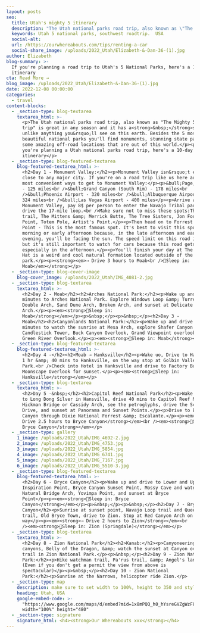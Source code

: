 ```yaml
---
layout: posts
seo:
  title: Utah's mighty 5 itinerary
  description: "The Utah national parks road trip, also known as \"The Mighty 5 road trip\" is great in any season and it has a\_scenery unlike anything you’ll see on this earth. Besides the 5 most beautiful national parks you'll find monuments, stunning state parks, and some amazing off-road locations that are out of this world.\n\nIf you're planning a Utah national parks road trip, here's an itinerary you should consider."
  keywords: Utah 5 national parks, southwest roadtrip.  USA
  social-alt:
  url: /https://ourwhereabouts.com/tips/renting-a-car
  social-share_image: /uploads/2022_Utah/Elizabeth-&-Dan-36-(1).jpg
author: Elizabeth
blog-summary: >-
  If you're planning a road trip to Utah's 5 National Parks, here's a 10-day
  itinerary
cta: Read More →
blog_image: /uploads/2022_Utah/Elizabeth-&-Dan-36-(1).jpg
date: 2022-12-08 00:00:00
categories:
  - travel
content-blocks:
  - _section-type: blog-textarea
    textarea_html: >-
      <p>The Utah national parks road trip, also known as "The Mighty 5 road
      trip" is great in any season and it has a<strong>&nbsp;</strong>scenery
      unlike anything you&rsquo;ll see on this earth. Besides the 5 most
      beautiful national parks you'll find monuments, stunning state parks, and
      some amazing off-road locations that are out of this world.</p><p>If
      you're planning a Utah national parks road trip, here's a 10-day
      itinerary</p>
  - _section-type: blog-featured-textarea
    blog-featured-textarea_html: >-
      <h2>Day 1 - Monument Valley:</h2><p>Monument Valley isn&rsquo;t exactly
      close to any major city. If you're on a road trip like us here are the
      most convenient ways to get to Monument Valley:</p><p>&bull;Page, Arizona
      - 125 miles<br />​​&bull;Grand Canyon (South Rim) - 178 miles<br
      />&bull;Phoenix Airport - 320 miles<br />​​​​​​&bull;Albuquerque Airport -
      324 miles<br />&bull;Las Vegas Airport - 400 miles</p><p>Arrive at
      Monument Valley, pay 8$ per person to enter the Navajo Tribal park and
      drive the 17-mile loop.<br />Make sure not to miss these spots:The wildcat
      trail, The Mittens &amp; Merrick Butte, The Tree Sisters, Jon Ford's
      Point, Totem Pole, Artist's Point.</p><p>Then head on to Forrest Gump
      Point - This is the most famous spot. It's best to visit this spot in the
      morning or early afternoon because, in the late afternoon and early
      evening, you'll be facing the sun. The speed limit on this road is low,
      but it's still important to watch for cars because this road gets busy,
      especially in the afternoon.</p><p>You'll finish your day at The Mexican
      Hat is a weird and cool natural formation located outside of the formal
      park.</p><p><strong><em>⇢ Drive 3 hours to Moab<br />🏨Sleep in:
      Moab</em></strong></p>
  - _section-type: blog-cover-image
    blog-cover_image: /uploads/2022_Utah/IMG_4081-2.jpg
  - _section-type: blog-textarea
    textarea_html: >-
      <h2>Day 2 - Moab</h2><h2>Arches National Park:</h2><p>Wake up and drive 30
      minutes to Arches National Park. Explore Windows Loop &amp; Turret Arch,
      Double Arch, Sand Dune Arch, Broken Arch, and sunset at Delicate
      Arch.</p><p><em><strong>🏨Sleep in:
      Moab</strong></em></p><p>&nbsp;</p><p>&nbsp;</p><h2>Day 3 -
      Moab</h2><h2>Canyonlands National Park:</h2><p>Wake up and drive 50
      minutes to watch the sunrise at Mesa Arch, explore Shafer Canyon Overlook,
      Candlestick Tower, Buck Canyon Overlook, Grand Viewpoint overlook, and
      Green River Overlook.</p><p><em><strong>🏨Sleep in: Moab</strong></em></p>
  - _section-type: blog-featured-textarea
    blog-featured-textarea_html: >-
      <h2>Day 4 -</h2><h2>Moab ⇢ Hanksville</h2><p>Wake uo, Drive to Hanksville
      1 hr &amp; 40 mins to Hanksville, on the way stop at Golbin Valley State
      Park.<br />Check into Hotel in Hanksville and drive to Factory Butte &amp;
      Moonscape Overlook for sunset.</p><p><em><strong>🏨Sleep in:
      Hanksville</strong></em></p>
  - _section-type: blog-textarea
    textarea_html: >-
      <h2>Day 5 -&nbsp;</h2><h2>Capitol Reef National Park</h2><p>Wake up, hike
      to Long Dong Silver in Hansville, drive 40 mins to Capitol Reef NP Hike to
      Hickman Bridge or Cassidy Arch, see the petroglyphs, drive the Scenic
      Drive, and sunset at Panorama and Sunset Points.</p><p>Drive to Bryce
      Canyon through Dixie National Forrest &amp; Escalante.</p><p><em><strong>⇢
      Drive 2.5 hours to Bryce Canyon</strong></em><br /><em><strong>🏨Sleep in:
      Bryce Canyon</strong></em></p>
  - _section-type: gallery
    1_image: /uploads/2022_Utah/IMG_4692-2.jpg
    2_image: /uploads/2022_Utah/IMG_4753.jpg
    3_image: /uploads/2022_Utah/IMG_5854.jpg
    4_image: /uploads/2022_Utah/IMG_6741.jpg
    5_image: /uploads/2022_Utah/IMG_7167.jpg
    6_image: /uploads/2022_Utah/IMG_5510-3.jpg
  - _section-type: blog-featured-textarea
    blog-featured-textarea_html: >-
      <h2>Day 6 - Bryce Canyon</h2><p>Wake up and drive to Lower and Upper
      Inspiration Point, Bryce Canyon Sunset Point, Mossy Cave and waterfall,
      Natural Bridge Arch, Yovimpa Point, and sunset at Bryce
      Point</p><p><em><strong>🏨Sleep in: Bryce
      Canyon</strong></em></p><p>&nbsp;</p><p>&nbsp;</p><h2>Day 7 - Bryce
      Canyon</h2><p>Sunrise at sunset point, Navajo Loop trail and Queens Garden
      trail, Old Bryce Town, drive to Zion. Stop at Red Canyon Arch on the
      way</p><p><em><strong>⇢ Drive 2 hours to Zion</strong></em><br
      /><em><strong>🏨Sleep in: Zion (Springdale)</strong></em></p>
  - _section-type: blog-textarea
    textarea_html: >-
      <h2>Day 8 - Zion National Park</h2><h2>Kanab:</h2><p>Canyoneering in slot
      canyons, Belly of the Dragon, &amp; watch the sunset at Canyon overlook
      trail in Zion National Park.</p><p>&nbsp;</p><h2>Day 9 - Zion National
      Park:</h2><p>Hike watchman trail, Pa'rus trail, &amp; Angel's landing
      (Even if you don't get a permit the view from above is
      spectacular)</p><p>&nbsp;</p><h2>Day 10 - Zion National
      Park:</h2><p>Sunrise at the Narrows, helicopter ride Zion.</p>
  - _section-type: map
    description: make sure to set width to 100%, height to 350 and style to border 2
    heading: Utah, USA
    google-embed-code: >-
      "https://www.google.com/maps/d/embed?mid=1x8mPQQ_h0_hYsreGVZgWzF8DQtVZqyU&ehbc=2E312F"
      width="100%" height="480"
  - _section-type: signature
    signature_html: <h4><strong>Our Whereabouts xxx</strong></h4>
---
```

